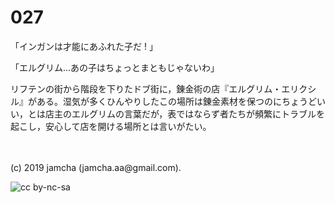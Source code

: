 

# 027

「インガンは才能にあふれた子だ ! 」

「エルグリム…あの子はちょっとまともじゃないわ」

リフテンの街から階段を下りたドブ街に，錬金術の店『エルグリム・エリクシル』がある。湿気が多くひんやりしたこの場所は錬金素材を保つのにちょうどいい，とは店主のエルグリムの言葉だが，表ではならず者たちが頻繁にトラブルを起こし，安心して店を開ける場所とは言いがたい。

<br>
<br>
(c) 2019 jamcha (jamcha.aa@gmail.com).

![cc by-nc-sa](https://i.creativecommons.org/l/by-nc-sa/4.0/88x31.png)

